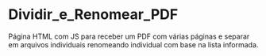 # Dividir_e_Renomear_PDF
Página HTML com JS para receber um PDF com várias páginas e separar em arquivos individuais renomeando individual com base na lista informada.
